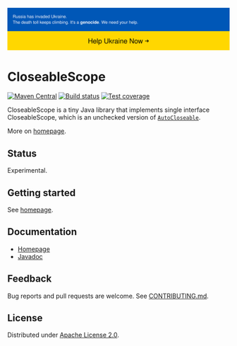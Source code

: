<!--- Generated by scripts/configure.py --->
[![SWUbanner](https://raw.githubusercontent.com/vshymanskyy/StandWithUkraine/main/banner2-direct.svg)](https://github.com/vshymanskyy/StandWithUkraine/blob/main/docs/README.md)

# CloseableScope

[![Maven Central](https://img.shields.io/maven-central/v/com.machinezoo.closeablescope/closeablescope)](https://search.maven.org/artifact/com.machinezoo.closeablescope/closeablescope)
[![Build status](https://github.com/robertvazan/closeablescope/workflows/build/badge.svg)](https://github.com/robertvazan/closeablescope/actions/workflows/build.yml)
[![Test coverage](https://codecov.io/gh/robertvazan/closeablescope/branch/master/graph/badge.svg)](https://codecov.io/gh/robertvazan/closeablescope)

CloseableScope is a tiny Java library that implements single interface CloseableScope, which is an unchecked version of
[`AutoCloseable`](https://docs.oracle.com/en/java/javase/11/docs/api/java.base/java/lang/AutoCloseable.html).

More on [homepage](https://closeablescope.machinezoo.com/).

## Status

Experimental.

## Getting started

See [homepage](https://closeablescope.machinezoo.com/).

## Documentation

* [Homepage](https://closeablescope.machinezoo.com/)
* [Javadoc](https://closeablescope.machinezoo.com/javadoc/com.machinezoo.closeablescope/com/machinezoo/closeablescope/package-summary.html)

## Feedback

Bug reports and pull requests are welcome. See [CONTRIBUTING.md](CONTRIBUTING.md).

## License

Distributed under [Apache License 2.0](LICENSE).
